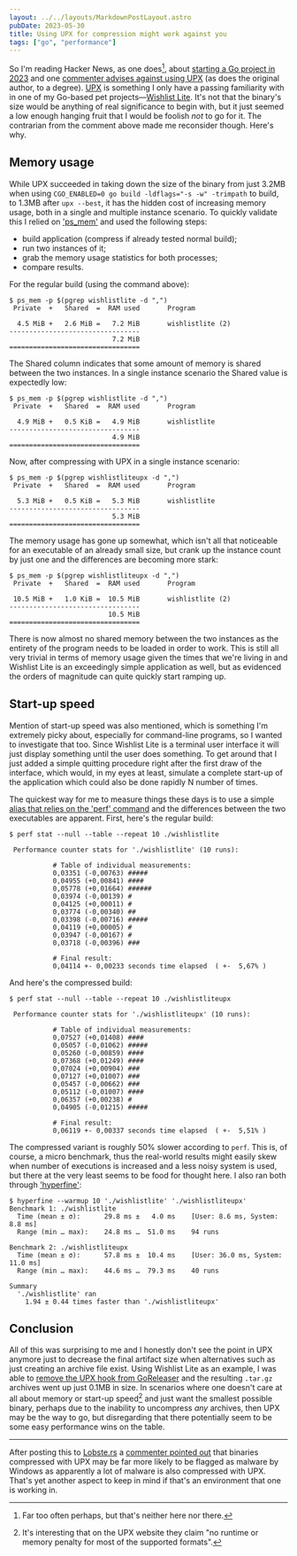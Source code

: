 ```yaml
---
layout: ../../layouts/MarkdownPostLayout.astro
pubDate: 2023-05-30
title: Using UPX for compression might work against you
tags: ["go", "performance"]
---
```

So I'm reading Hacker News, as one does[^1], about [starting a Go project in 2023](https://news.ycombinator.com/item?id=36046662) and one [commenter advises against using UPX](https://news.ycombinator.com/item?id=36048555) (as does the original author, to a degree). [UPX](https://upx.github.io/) is something I only have a passing familiarity with in one of my Go-based pet projects—[Wishlist Lite](https://github.com/usrme/wishlistlite). It's not that the binary's size would be anything of real significance to begin with, but it just seemed a low enough hanging fruit that I would be foolish _not_ to go for it. The contrarian from the comment above made me reconsider though. Here's why.

## Memory usage

While UPX succeeded in taking down the size of the binary from just 3.2MB when using `CGO_ENABLED=0 go build -ldflags="-s -w" -trimpath` to build, to 1.3MB after `upx --best`, it has the hidden cost of increasing memory usage, both in a single and multiple instance scenario. To quickly validate this I relied on ['ps_mem'](https://raw.githubusercontent.com/pixelb/ps_mem/master/ps_mem.py) and used the following steps:

- build application (compress if already tested normal build);
- run two instances of it;
- grab the memory usage statistics for both processes;
- compare results.

For the regular build (using the command above):

```console
$ ps_mem -p $(pgrep wishlistlite -d ",")
 Private  +   Shared  =  RAM used       Program

  4.5 MiB +   2.6 MiB =   7.2 MiB       wishlistlite (2)
---------------------------------
                          7.2 MiB
=================================
```

The Shared column indicates that some amount of memory is shared between the two instances. In a single instance scenario the Shared value is expectedly low:


```console
$ ps_mem -p $(pgrep wishlistlite -d ",")
 Private  +   Shared  =  RAM used       Program

  4.9 MiB +   0.5 KiB =   4.9 MiB       wishlistlite
---------------------------------
                          4.9 MiB
=================================
```

Now, after compressing with UPX in a single instance scenario:

```console
$ ps_mem -p $(pgrep wishlistliteupx -d ",")
 Private  +   Shared  =  RAM used       Program

  5.3 MiB +   0.5 KiB =   5.3 MiB       wishlistlite
---------------------------------
                          5.3 MiB
=================================
```

The memory usage has gone up somewhat, which isn't all that noticeable for an executable of an already small size, but crank up the instance count by just one and the differences are becoming more stark:

```console
$ ps_mem -p $(pgrep wishlistliteupx -d ",")
 Private  +   Shared  =  RAM used       Program

 10.5 MiB +   1.0 KiB =  10.5 MiB       wishlistlite (2)
---------------------------------
                         10.5 MiB
=================================
```

There is now almost no shared memory between the two instances as the entirety of the program needs to be loaded in order to work. This is still all very trivial in terms of memory usage given the times that we're living in and Wishlist Lite is an exceedingly simple application as well, but as evidenced the orders of magnitude can quite quickly start ramping up.

## Start-up speed

Mention of start-up speed was also mentioned, which is something I'm extremely picky about, especially for command-line programs, so I wanted to investigate that too. Since Wishlist Lite is a terminal user interface it will just display something until the user does something. To get around that I just added a simple quitting procedure right after the first draw of the interface, which would, in my eyes at least, simulate a complete start-up of the application which could also be done rapidly N number of times.

The quickest way for me to measure things these days is to use a simple [alias that relies on the 'perf' command](https://usrme.xyz/tils/perf-is-more-robust-for-repeated-timings-than-time/) and the differences between the two executables are apparent. First, here's the regular build:

```console
$ perf stat --null --table --repeat 10 ./wishlistlite

 Performance counter stats for './wishlistlite' (10 runs):

           # Table of individual measurements:
           0,03351 (-0,00763) #####
           0,04955 (+0,00841) ####
           0,05778 (+0,01664) ######
           0,03974 (-0,00139) #
           0,04125 (+0,00011) #
           0,03774 (-0,00340) ##
           0,03398 (-0,00716) #####
           0,04119 (+0,00005) #
           0,03947 (-0,00167) #
           0,03718 (-0,00396) ###

           # Final result:
           0,04114 +- 0,00233 seconds time elapsed  ( +-  5,67% )
```

And here's the compressed build:

```console
$ perf stat --null --table --repeat 10 ./wishlistliteupx

 Performance counter stats for './wishlistliteupx' (10 runs):

           # Table of individual measurements:
           0,07527 (+0,01408) ####
           0,05057 (-0,01062) #####
           0,05260 (-0,00859) ####
           0,07368 (+0,01249) ####
           0,07024 (+0,00904) ###
           0,07127 (+0,01007) ###
           0,05457 (-0,00662) ###
           0,05112 (-0,01007) ####
           0,06357 (+0,00238) #
           0,04905 (-0,01215) #####

           # Final result:
           0,06119 +- 0,00337 seconds time elapsed  ( +-  5,51% )
```

The compressed variant is roughly 50% slower according to `perf`. This is, of course, a micro benchmark, thus the real-world results might easily skew when number of executions is increased and a less noisy system is used, but there at the very least seems to be food for thought here. I also ran both through ['hyperfine'](https://github.com/sharkdp/hyperfine):

```console
$ hyperfine --warmup 10 './wishlistlite' './wishlistliteupx'
Benchmark 1: ./wishlistlite
  Time (mean ± σ):      29.8 ms ±   4.0 ms    [User: 8.6 ms, System: 8.8 ms]
  Range (min … max):    24.8 ms …  51.0 ms    94 runs
 
Benchmark 2: ./wishlistliteupx
  Time (mean ± σ):      57.8 ms ±  10.4 ms    [User: 36.0 ms, System: 11.0 ms]
  Range (min … max):    44.6 ms …  79.3 ms    40 runs
 
Summary
  './wishlistlite' ran
    1.94 ± 0.44 times faster than './wishlistliteupx'
```

## Conclusion

All of this was surprising to me and I honestly don't see the point in UPX anymore just to decrease the final artifact size when alternatives such as just creating an archive file exist. Using Wishlist Lite as an example, I was able to [remove the UPX hook from GoReleaser](https://github.com/usrme/wishlistlite/commit/6471959e02fd7fdfa3a869a058b6b669f96c16ca) and the resulting `.tar.gz` archives went up just 0.1MB in size. In scenarios where one doesn't care at all about memory or start-up speed[^2] and just want the smallest possible binary, perhaps due to the inability to uncompress _any_ archives, then UPX may be the way to go, but disregarding that there potentially seem to be some easy performance wins on the table.

---

After posting this to [Lobste.rs](https://lobste.rs/) a [commenter pointed out](https://lobste.rs/s/rdit0h/using_upx_for_compression_might_work#c_hfo1nj) that binaries compressed with UPX may be far more likely to be flagged as malware by Windows as apparently a lot of malware is also compressed with UPX. That's yet another aspect to keep in mind if that's an environment that one is working in.

[^1]: Far too often perhaps, but that's neither here nor there.
[^2]: It's interesting that on the UPX website they claim "no runtime or memory penalty for most of the supported formats".
